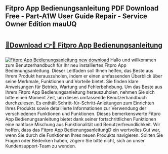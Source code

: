 ## Fitpro App Bedienungsanleitung PDF Download Free - Part-A1W User Guide Repair - Service Owner Edition mauUQ

# <h2><a href="http://df44rr.blite.top/?on=Fitpro+App+Bedienungsanleitung">🔗Download 👉🔴 Fitpro App Bedienungsanleitung</a></h2>

[![Fitpro App Bedienungsanleitung new download](https://i.imgur.com/lujVjoI.png)](http://df44rr.blite.top/?on=Fitpro+App+Bedienungsanleitung)
Hallo und willkommen zum Benutzerhandbuch für Ihr neu installiertes Fitpro App Bedienungsanleitung. Dieser Leitfaden soll Ihnen helfen, das Beste aus Ihrem Produkt herauszuholen, indem er einen umfassenden Überblick über seine Merkmale, Funktionen und Vorteile bietet. Sie finden klare Anweisungen für Betrieb, Wartung und Fehlerbehebung. Um das Beste aus Ihrem Fitpro App Bedienungsanleitung herauszuholen, nehmen Sie sich bitte einen Moment Zeit, um dieses umfassende Benutzerhandbuch durchzulesen. Es enthält Schritt-für-Schritt-Anleitungen zum Einrichten Ihres Produkts sowie detaillierte Informationen zur Verwendung der verschiedenen Funktionen und Funktionen. Dieses bemerkenswerte Fitpro App Bedienungsanleitung bietet dank seiner fortschrittlichen Funktionen eine nahtlose Mischung aus Funktionalität und Benutzerfreundlichkeit. Wir hoffen, dass das Fitpro App BedienungsanleitungD ein wertvolles Gut war, wenn Sie durch die Funktionen Ihres neuen Produkts navigieren. Sollten Sie Fragen oder Bedenken haben, zögern Sie bitte nicht, sich an unser Kundensupport-Team zu wenden.
